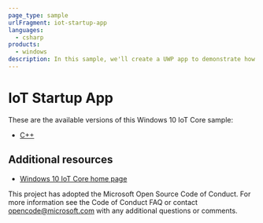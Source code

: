 ```yaml
---
page_type: sample
urlFragment: iot-startup-app
languages: 
  - csharp
products:
  - windows
description: In this sample, we'll create a UWP app to demonstrate how one can create a simple startup app that can list all the installed apps on the IoT Core System using PackageManager API. We will also demonstrate how we can use the APIs to launch an app.
---
```


# IoT Startup App

These are the available versions of this Windows 10 IoT Core sample:

*   [C++](./Cpp/README.md)

## Additional resources
* [Windows 10 IoT Core home page](https://developer.microsoft.com/en-us/windows/iot/)

This project has adopted the Microsoft Open Source Code of Conduct. For more information see the Code of Conduct FAQ or contact <opencode@microsoft.com> with any additional questions or comments.
